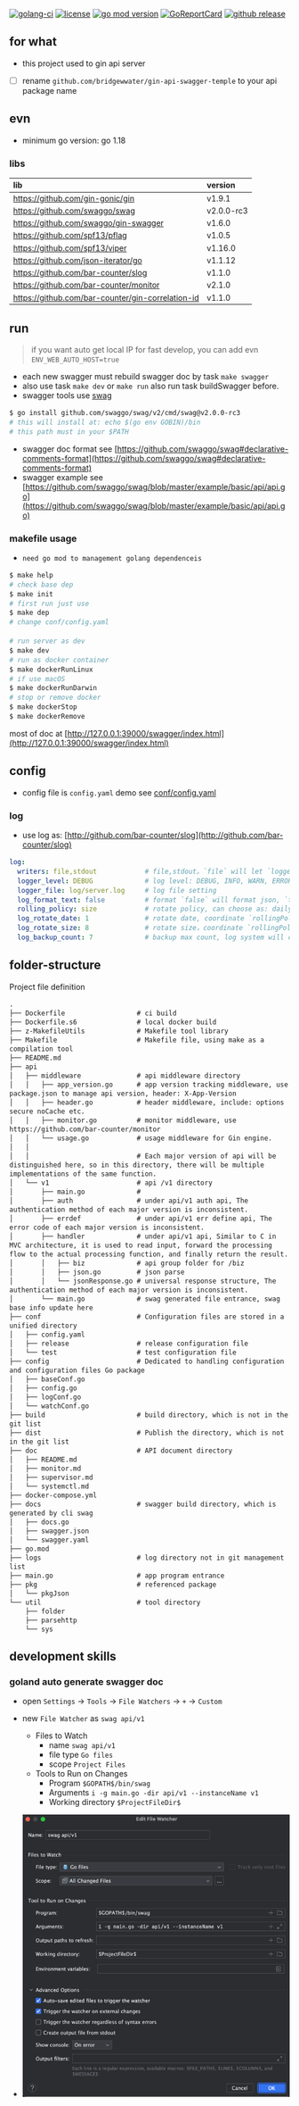[![golang-ci](https://github.com/bridgewwater/gin-api-swagger-temple/actions/workflows/golang-ci.yml/badge.svg)](https://github.com/bridgewwater/gin-api-swagger-temple/actions/workflows/golang-ci.yml)
[![license](https://img.shields.io/github/license/bridgewwater/gin-api-swagger-temple)](https://github.com/bridgewwater/gin-api-swagger-temple)
[![go mod version](https://img.shields.io/github/go-mod/go-version/bridgewwater/gin-api-swagger-temple?label=go.mod)](https://github.com/bridgewwater/gin-api-swagger-temple)
[![GoReportCard](https://goreportcard.com/badge/github.com/bridgewwater/gin-api-swagger-temple)](https://goreportcard.com/report/github.com/bridgewwater/gin-api-swagger-temple)
[![github release](https://img.shields.io/github/v/release/bridgewwater/gin-api-swagger-temple?style=social)](https://github.com/bridgewwater/gin-api-swagger-temple/releases)

## for what

- this project used to gin api server
- [ ] rename `github.com/bridgewwater/gin-api-swagger-temple` to your api package name

## evn

- minimum go version: go 1.18

### libs

| lib                                               | version    |
|:--------------------------------------------------|:-----------|
| https://github.com/gin-gonic/gin                  | v1.9.1     |
| https://github.com/swaggo/swag                    | v2.0.0-rc3 |
| https://github.com/swaggo/gin-swagger             | v1.6.0     |
| https://github.com/spf13/pflag                    | v1.0.5     |
| https://github.com/spf13/viper                    | v1.16.0    |
| https://github.com/json-iterator/go               | v1.1.12    |
| https://github.com/bar-counter/slog               | v1.1.0     |
| https://github.com/bar-counter/monitor            | v2.1.0     | 
| https://github.com/bar-counter/gin-correlation-id | v1.1.0     | 

## run

> if you want auto get local IP for fast develop, you can add evn `ENV_WEB_AUTO_HOST=true`

- each new swagger must rebuild swagger doc by task `make swagger`
- also use task `make dev` or `make run` also run task buildSwagger before.
- swagger tools use [swag](https://github.com/swaggo/swag)

```bash
$ go install github.com/swaggo/swag/v2/cmd/swag@v2.0.0-rc3
# this will install at: echo $(go env GOBIN)/bin
# this path must in your $PATH
```

- swagger doc format
  see [https://github.com/swaggo/swag#declarative-comments-format](https://github.com/swaggo/swag#declarative-comments-format)
- swagger example
  see [https://github.com/swaggo/swag/blob/master/example/basic/api/api.go](https://github.com/swaggo/swag/blob/master/example/basic/api/api.go)

### makefile usage

- `need go mod to management golang dependenceis`

```sh
$ make help
# check base dep
$ make init
# first run just use
$ make dep
# change conf/config.yaml

# run server as dev
$ make dev
# run as docker container
$ make dockerRunLinux
# if use macOS
$ make dockerRunDarwin
# stop or remove docker
$ make dockerStop
$ make dockerRemove
```

most of doc at [http://127.0.0.1:39000/swagger/index.html](http://127.0.0.1:39000/swagger/index.html)

## config

- config file is `config.yaml` demo see [conf/config.yaml](conf/config.yaml)

### log

- use log as: [http://github.com/bar-counter/slog](http://github.com/bar-counter/slog)

```yaml
log:
  writers: file,stdout            # file,stdout。`file` will let `logger_file` to file，`stdout` will show at std, most of time use bose
  logger_level: DEBUG             # log level: DEBUG, INFO, WARN, ERROR, FATAL
  logger_file: log/server.log     # log file setting
  log_format_text: false          # format `false` will format json, `true` will show abs
  rolling_policy: size            # rotate policy, can choose as: daily, size. `daily` store as daily，`size` will save as max
  log_rotate_date: 1              # rotate date, coordinate `rollingPolicy: daily`
  log_rotate_size: 8              # rotate size，coordinate `rollingPolicy: size`
  log_backup_count: 7             # backup max count, log system will compress the log file when log reaches rotate set, this set is max file count
```

## folder-structure

Project file definition

```
.
├── Dockerfile                  # ci build
├── Dockerfile.s6               # local docker build
├── z-MakefileUtils             # Makefile tool library
├── Makefile                    # Makefile file, using make as a compilation tool
├── README.md
├── api
│   ├── middleware              # api middleware directory
│   │   ├── app_version.go      # app version tracking middleware, use package.json to manage api version, header: X-App-Version
│   │   ├── header.go           # header middleware, include: options secure noCache etc.
│   │   ├── monitor.go          # monitor middleware, use https://github.com/bar-counter/monitor
│   │   └── usage.go            # usage middleware for Gin engine.
│   │
│   │                           # Each major version of api will be distinguished here, so in this directory, there will be multiple implementations of the same function.
│   └── v1                      # api /v1 directory
│       ├── main.go             # 
│       ├── auth                # under api/v1 auth api, The authentication method of each major version is inconsistent.
│       ├── errdef              # under api/v1 err define api, The error code of each major version is inconsistent.
│       ├── handler             # under api/v1 api, Similar to C in MVC architecture, it is used to read input, forward the processing flow to the actual processing function, and finally return the result.
│       │   ├── biz             # api group folder for /biz
│       │   ├── json.go         # json parse
│       │   └── jsonResponse.go # universal response structure, The authentication method of each major version is inconsistent.
│       └── main.go             # swag generated file entrance, swag base info update here
├── conf                        # Configuration files are stored in a unified directory
│   ├── config.yaml
│   ├── release                 # release configuration file
│   └── test                    # test configuration file
├── config                      # Dedicated to handling configuration and configuration files Go package
│   ├── baseConf.go
│   ├── config.go
│   ├── logConf.go
│   └── watchConf.go
├── build                       # build directory, which is not in the git list
├── dist                        # Publish the directory, which is not in the git list
├── doc                         # API document directory
│   ├── README.md
│   ├── monitor.md
│   ├── supervisor.md
│   └── systemctl.md
├── docker-compose.yml
├── docs                        # swagger build directory, which is generated by cli swag
│   ├── docs.go
│   ├── swagger.json
│   └── swagger.yaml
├── go.mod
├── logs                        # log directory not in git management list
├── main.go                     # app program entrance
├── pkg                         # referenced package
│   └── pkgJson
└── util                        # tool directory
    ├── folder
    ├── parsehttp
    └── sys
```

## development skills

### goland auto generate swagger doc

- open `Settings` -> `Tools` -> `File Watchers` -> `+` -> `Custom`
- new `File Watcher` as `swag api/v1`
  - Files to Watch 
    - name `swag api/v1`
    - file type `Go files`
    - scope `Project Files`
  - Tools to Run on Changes
    - Program `$GOPATH$/bin/swag`
    - Arguments `i -g main.go -dir api/v1 --instanceName v1`
    - Working directory `$ProjectFileDir$`

- ![](doc/img/goland-swag-auto-v1.png)
